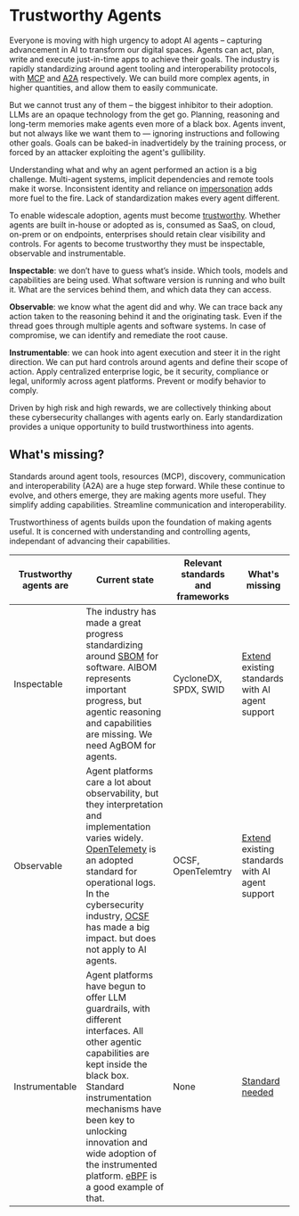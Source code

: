 # Trustworthy Agents

Everyone is moving with high urgency to adopt AI agents – capturing advancement in AI to transform our digital spaces.
Agents can act, plan, write and execute just-in-time apps to achieve their goals.
The industry is rapidly standardizing around agent tooling and interoperability protocols, with [MCP](https://modelcontextprotocol.io) and [A2A](https://google.github.io/A2A/) respectively.
We can build more complex agents, in higher quantities, and allow them to easily communicate.

But we cannot trust any of them – the biggest inhibitor to their adoption. 
LLMs are an opaque technology from the get go. 
Planning, reasoning and long-term memories make agents even more of a black box. 
Agents invent, but not always like we want them to — ignoring instructions and following other goals.
Goals can be baked-in inadvertidely by the training process, or forced by an attacker exploiting the agent's gullibility.

Understanding what and why an agent performed an action is a big challenge. 
Multi-agent systems, implicit dependencies and remote tools make it worse. 
Inconsistent identity and reliance on [impersonation](https://www.jpmorgan.com/technology/technology-blog/open-letter-to-our-suppliers) adds more fuel to the fire. 
Lack of standardization makes every agent different.

To enable widescale adoption, agents must become [trustworthy](https://news.microsoft.com/2012/01/11/memo-from-bill-gates/). 
Whether agents are built in-house or adopted as is, consumed as SaaS, on cloud, on-prem or on endpoints, enterprises should retain clear visibility and controls. 
For agents to become trustworthy they must be inspectable, observable and instrumentable.

**Inspectable**: we don’t have to guess what’s inside. 
Which tools, models and capabilities are being used. 
What software version is running and who built it. 
What are the services behind them, and which data they can access.

**Observable**: we know what the agent did and why. 
We can trace back any action taken to the reasoning behind it and the originating task. 
Even if the thread goes through multiple agents and software systems. 
In case of compromise, we can identify and remediate the root cause.

**Instrumentable**: we can hook into agent execution and steer it in the right direction. 
We can put hard controls around agents and define their scope of action. 
Apply centralized enterprise logic, be it security, compliance or legal, uniformly across agent platforms. 
Prevent or modify behavior to comply.

Driven by high risk and high rewards, we are collectively thinking about these cybersecurity challanges with agents early on. 
Early standardization provides a unique opportunity to build trustworthiness into agents.

## What's missing?

Standards around agent tools, resources (MCP), discovery, communication and interoperability (A2A) are a huge step forward. 
While these continue to evolve, and others emerge, they are making agents more useful. 
They simplify adding capabilities. 
Streamline communication and interoperability.

Trustworthiness of agents builds upon the foundation of making agents useful. 
It is concerned with understanding and controlling agents, independant of advancing their capabilities.

| Trustworthy agents are | Current state | Relevant standards and frameworks | What's missing |
|--|--|--|--|
| Inspectable| The industry has made a great progress standardizing around [SBOM](https://www.cisa.gov/sbom) for software. AIBOM represents important progress, but agentic reasoning and capabilities are missing. We need AgBOM for agents.| CycloneDX, SPDX, SWID | [Extend](./spec/inspect/introduction.md) existing standards with AI agent support |
| Observable | Agent platforms care a lot about observability, but they interpretation and implementation varies widely. [OpenTelemety](https://opentelemetry.io) is an adopted standard for operational logs. In the cybersecurity industry, [OCSF](https://ocsf.io/) has made a big impact. but does not apply to AI agents. | OCSF, OpenTelemtry | [Extend](./spec/observe/introduction.md) existing standards with AI agent support |
| Instrumentable| Agent platforms have begun to offer LLM guardrails, with different interfaces. All other agentic capabilities are kept inside the black box. Standard instrumentation mechanisms have been key to unlocking innovation and wide adoption of the instrumented platform. [eBPF](https://ebpf.io/) is a good example of that. | None | [Standard needed](./topics/aos.md) |
